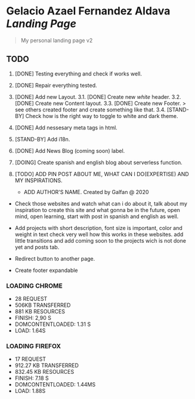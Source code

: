 # Gelacio Azael Fernandez Aldava *Landing Page*
> My personal landing page v2

## TODO

1. [DONE] Testing everything and check if works well.

2. [DONE] Repair everything tested.

3. [DONE] Add new Layout.
    3.1. [DONE] Create new *white* header.
    3.2. [DONE] Create new Content layout.
    3.3. [DONE] Create new Footer. > see others created footer and create something like that.
    3.4. [STAND-BY] Check how is the right way to toggle to white and dark theme.
4. [DONE] Add nessesary meta tags in html.
5. [STAND-BY] Add i18n.
6. [DONE] Add News Blog (coming soon) label.
7. [DOING] Create spanish and english blog about serverless function.
8. [TODO] ADD PIN POST ABOUT ME, WHAT CAN I DO(EXPERTISE) AND MY INSPIRATIONS.
    - ADD AUTHOR'S NAME.
Created by Galfan @ 2020

+ Check those websites and watch what can i do about it, talk about my inspiration to create this site and what gonna be in the future, open mind, open learning, start with post in spanish and english as well.

- Add projects with short description, font size is important, color and weight in text check very well how this works in these websites. add little transitions and add coming soon to the projects wich is not done yet and posts tab.

- Redirect button to another page.

- Create footer expandable

### LOADING CHROME
- 28 REQUEST
- 506KB TRANSFERRED 
- 881 KB RESOURCES
- FINISH: 2,90 S
- DOMCONTENTLOADED: 1.31 S
- LOAD: 1.64S

### LOADING FIREFOX
- 17 REQUEST
- 912.27 KB TRANSFERRED 
- 832.45 KB RESOURCES
- FINISH: 7.18 S
- DOMCONTENTLOADED: 1.44MS
- LOAD: 1.88S

